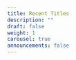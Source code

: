 ```yaml
---
title: Recent Titles
description: ""
draft: false
weight: 1
carousel: true
announcements: false
---
```


